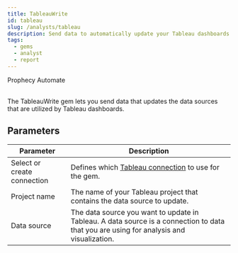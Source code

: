 ```yaml
---
title: TableauWrite
id: tableau
slug: /analysts/tableau
description: Send data to automatically update your Tableau dashboards
tags:
  - gems
  - analyst
  - report
---
```


<span class="badge">Prophecy Automate</span><br/><br/>

The TableauWrite gem lets you send data that updates the data sources that are utilized by Tableau dashboards.

## Parameters

| Parameter                   | Description                                                                                                                             |
| --------------------------- | --------------------------------------------------------------------------------------------------------------------------------------- |
| Select or create connection | Defines which [Tableau connection](docs/administration/fabrics/prophecy-fabrics/connections/tableau.md) to use for the gem.             |
| Project name                | The name of your Tableau project that contains the data source to update.                                                               |
| Data source                 | The data source you want to update in Tableau. A data source is a connection to data that you are using for analysis and visualization. |
